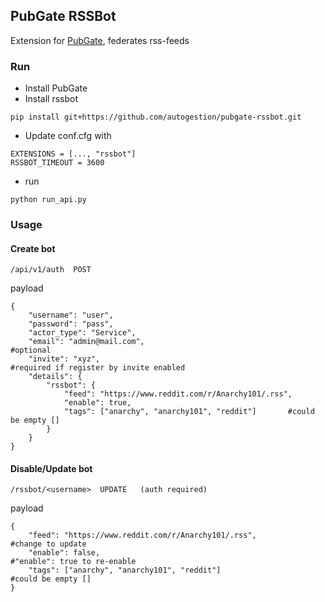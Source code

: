 ## PubGate RSSBot
Extension for [PubGate](https://github.com/autogestion/pubgate), federates rss-feeds

### Run

 - Install PubGate
 - Install rssbot
 ```
 pip install git+https://github.com/autogestion/pubgate-rssbot.git

```
 - Update conf.cfg with
```
EXTENSIONS = [..., "rssbot"]
RSSBOT_TIMEOUT = 3600
```
 - run 
```
python run_api.py

```


### Usage

#### Create bot
```
/api/v1/auth  POST
```
payload
```
{
	"username": "user",
	"password": "pass",
	"actor_type": "Service",
	"email": "admin@mail.com",                                     #optional
	"invite": "xyz",                                               #required if register by invite enabled
	"details": {
		"rssbot": {
			"feed": "https://www.reddit.com/r/Anarchy101/.rss",
			"enable": true,
			"tags": ["anarchy", "anarchy101", "reddit"]       #could be empty []
		}
	}
}
```

#### Disable/Update bot
```
/rssbot/<username>  UPDATE   (auth required)
```
payload
```
{
    "feed": "https://www.reddit.com/r/Anarchy101/.rss",           #change to update
    "enable": false,                                              #"enable": true to re-enable
    "tags": ["anarchy", "anarchy101", "reddit"]                   #could be empty []
}
```
